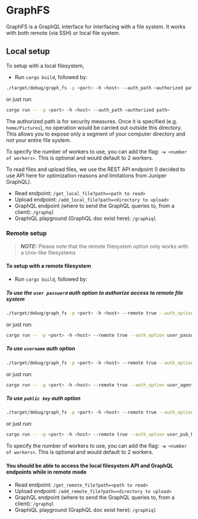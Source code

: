 # GraphFS

GraphFS is a GraphQL interface for interfacing with a file system. It works with both remote (via SSH) or local file system.

## Local setup

To setup with a local filesystem,

- Run `cargo build`, followed by:

```sh
./target/debug/graph_fs -p <port> -h <host> --auth_path <authorized path>
```

or just run:

```sh
cargo run -- -p <port> -h <host> --auth_path <authorized path>
```

The authorized path is for security measures. Once it is specified (e.g. `home/Pictures`), no operation would be carried out outside this directory. This allows you to expose only a segment of your computer directory and not your entire file system.

To specify the number of workers to use, you can add the flag: `-w <number of workers>`. This is optional and would default to 2 workers.

To read files and upload files, we use the REST API endpoint (I decided to use API here for optimization reasons and limitations from Juniper GraphQL).

- Read endpoint: `/get_local_file?path=<path to read>`
- Upload endpoint: `/add_local_file?path=<directory to upload>`
- GraphQL endpoint (where to send the GraphQL queries to, from a client): `/graphql`
- GraphiQL playground (GraphQL doc exist here): `/graphiql`

### Remote setup

> **_NOTE:_** Please note that the remote filesystem option only works with a Unix-like filesystems

#### To setup with a remote filesystem

- Run `cargo build`, followed by:

##### To use the `user password` auth option to authorize access to remote file system

```sh
./target/debug/graph_fs -p <port> -h <host> --remote true --auth_option user_password --remote_host <remote fs host> --remote_port <remote fs port> --username <name> --password <pass> --auth_path <authorized path>
```

or just run:

```sh
cargo run -- -p <port> -h <host> --remote true --auth_option user_password --remote_host <remote fs host> --remote_port <remote fs port> --username <name> --password <pass> --auth_path <authorized path>
```

##### To use `username` auth option

```sh
./target/debug/graph_fs -p <port> -h <host> --remote true --auth_option user_agent --remote_host <remote fs host> --remote_port <remote fs port> --username <name> --auth_path <authorized path>
```

or just run:

```sh
cargo run -- -p <port> -h <host> --remote true --auth_option user_agent --remote_host <remote fs host> --remote_port <remote fs port> --username <name> --auth_path <authorized path>
```

##### To use `public key` auth option

```sh
./target/debug/graph_fs -p <port> -h <host> --remote true --auth_option user_pub_key --remote_host <remote fs host> --remote_port <remote fs port> --username <name> --public_key <public key path> --private_key <private key path> --passphrase <passphrase> --auth_path <authorized path>
```

or just run:

```sh
cargo run -- -p <port> -h <host> --remote true --auth_option user_pub_key --remote_host <remote fs host> --remote_port <remote fs port> --username <name> --public_key <public key path> --private_key <private key path> --passphrase <passphrase> --auth_path <authorized path>
```

To specify the number of workers to use, you can add the flag: `-w <number of workers>`. This is optional and would default to 2 workers.

#### You should be able to access the local filesystem API and GraphQL endpoints while in remote mode

- Read endpoint: `/get_remote_file?path=<path to read>`
- Upload endpoint: `/add_remote_file?path=<directory to upload>`
- GraphQL endpoint (where to send the GraphQL queries to, from a client): `/graphql`
- GraphiQL playground (GraphQL doc exist here): `/graphiql`
